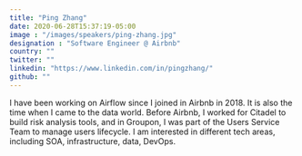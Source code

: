 ```yaml
---
title: "Ping Zhang"
date: 2020-06-28T15:37:19-05:00
image : "/images/speakers/ping-zhang.jpg"
designation : "Software Engineer @ Airbnb"
country: ""
twitter: ""
linkedin: "https://www.linkedin.com/in/pingzhang/"
github: ""
---
```


I have been working on Airflow since I joined in Airbnb in 2018. It is also the time when I came to the data world. Before Airbnb, I worked for Citadel to build risk analysis tools, and in Groupon, I was part of the Users Service Team to manage users lifecycle. I am interested in different tech areas, including SOA, infrastructure, data, DevOps.